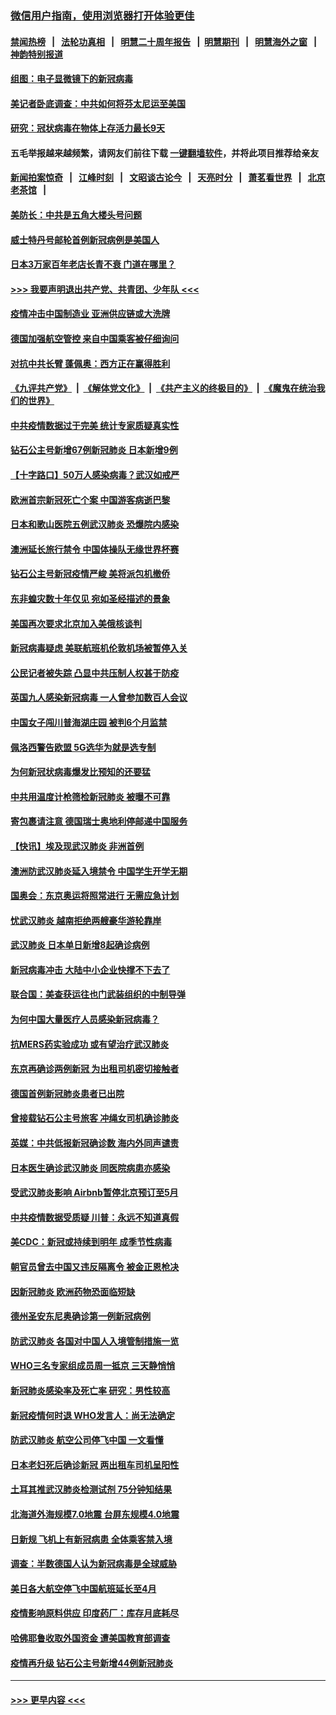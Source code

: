 ### [微信用户指南，使用浏览器打开体验更佳](https://github.com/gfw-breaker/banned-news1/blob/master/indexes/wechat-guide.md?t=0)
#### [禁闻热榜](热点新闻.md?t=0)  &nbsp;&nbsp;|&nbsp;&nbsp; [法轮功真相](https://github.com/gfw-breaker/truth/blob/master/README.md?t=0) &nbsp;&nbsp;|&nbsp;&nbsp; [明慧二十周年报告](https://github.com/gfw-breaker/mh-reports/blob/master/README.md?t=0) &nbsp;&nbsp;|&nbsp;&nbsp;[明慧期刊](https://github.com/gfw-breaker/mh-qikan) &nbsp;&nbsp;|&nbsp;&nbsp; [明慧海外之窗](https://github.com/gfw-breaker/mh-news/blob/master/README.md?t=0) &nbsp;&nbsp;|&nbsp;&nbsp; [神韵特别报道](https://github.com/gfw-breaker/mh-news/blob/master/shenyun.md?t=0)
#### [组图：电子显微镜下的新冠病毒](../pages/nsc418/n11872057.md?t=02161311) 
#### [美记者卧底调查：中共如何将芬太尼运至美国](../pages/nsc418/n11871821.md?t=02161311) 
#### [研究：冠状病毒在物体上存活力最长9天](../pages/nsc418/n11871871.md?t=02161311) 
#### 五毛举报越来越频繁，请网友们前往下载 [一键翻墙软件](https://github.com/gfw-breaker/ssr-accounts)，并将此项目推荐给亲友
#### [新闻拍案惊奇](https://github.com/gfw-breaker/banned-news1/blob/master/pages/link4.md) &nbsp;&nbsp;|&nbsp;&nbsp; [江峰时刻](https://github.com/gfw-breaker/banned-news1/blob/master/pages/link4.md) &nbsp;&nbsp;|&nbsp;&nbsp; [文昭谈古论今](https://github.com/gfw-breaker/banned-news1/blob/master/pages/link4.md) &nbsp;&nbsp;|&nbsp;&nbsp; [天亮时分](https://github.com/gfw-breaker/banned-news1/blob/master/pages/link4.md) &nbsp;&nbsp;|&nbsp;&nbsp; [萧茗看世界](https://github.com/gfw-breaker/banned-news1/blob/master/pages/link4.md) &nbsp;&nbsp;|&nbsp;&nbsp; [北京老茶馆](https://github.com/gfw-breaker/banned-news1/blob/master/pages/link4.md) &nbsp;&nbsp;|&nbsp;&nbsp; 
#### [美防长：中共是五角大楼头号问题](../pages/nsc418/n11871768.md?t=02161311) 
#### [威士特丹号邮轮首例新冠病例是美国人](../pages/nsc418/n11871731.md?t=02161311) 
#### [日本3万家百年老店长青不衰 门道在哪里？](../pages/nsc418/n11871670.md?t=02161311) 
#### [>>> 我要声明退出共产党、共青团、少年队 <<<](https://github.com/begood0513/goodnews/blob/master/quit/letter.md) 
#### [疫情冲击中国制造业 亚洲供应链或大洗牌](../pages/nsc418/n11871629.md?t=02161311) 
#### [德国加强航空管控 来自中国乘客被仔细询问](../pages/nsc418/n11871572.md?t=02161311) 
#### [对抗中共长臂 蓬佩奥：西方正在赢得胜利](../pages/nsc418/n11871500.md?t=02161311) 
#### [《九评共产党》](https://github.com/begood0513/9ping.md/blob/master/README.md) &nbsp;|&nbsp; [《解体党文化》](../../../../jtdwh.md/blob/master/README.md)  &nbsp;|&nbsp; [《共产主义的终极目的》](../../../../gczydzjmd.md/blob/master/README.md) &nbsp;|&nbsp; [《魔鬼在统治我们的世界》](../../../../mgztzwmdsj.md/blob/master/README.md) 
#### [中共疫情数据过于完美 统计专家质疑真实性](../pages/nsc418/n11870197.md?t=02161311) 
#### [钻石公主号新增67例新冠肺炎 日本新增9例](../pages/nsc418/n11871311.md?t=02161311) 
#### [【十字路口】50万人感染病毒？武汉如戒严](../pages/nsc418/n11870405.md?t=02161311) 
#### [欧洲首宗新冠死亡个案 中国游客病逝巴黎](../pages/nsc418/n11871247.md?t=02161311) 
#### [日本和歌山医院五例武汉肺炎 恐爆院内感染](../pages/nsc418/n11871128.md?t=02161311) 
#### [澳洲延长旅行禁令 中国体操队无缘世界杯赛](../pages/nsc418/n11870446.md?t=02161311) 
#### [钻石公主号新冠疫情严峻 美将派包机撤侨](../pages/nsc418/n11870505.md?t=02161311) 
#### [东非蝗灾数十年仅见 宛如圣经描述的景象](../pages/nsc418/n11870398.md?t=02161311) 
#### [美国再次要求北京加入美俄核谈判](../pages/nsc418/n11870138.md?t=02161311) 
#### [新冠病毒疑虑 美联航班机伦敦机场被暂停入关](../pages/nsc418/n11870015.md?t=02161311) 
#### [公民记者被失踪 凸显中共压制人权甚于防疫](../pages/nsc418/n11870042.md?t=02161311) 
#### [英国九人感染新冠病毒 一人曾参加数百人会议](../pages/nsc418/n11869987.md?t=02161311) 
#### [中国女子闯川普海湖庄园 被判6个月监禁](../pages/nsc418/n11869919.md?t=02161311) 
#### [佩洛西警告欧盟 5G选华为就是选专制](../pages/nsc418/n11869898.md?t=02161311) 
#### [为何新冠状病毒爆发比预知的还要猛](../pages/nsc418/n11869828.md?t=02161311) 
#### [中共用温度计枪筛检新冠肺炎 被曝不可靠](../pages/nsc418/n11869707.md?t=02161311) 
#### [寄包裹请注意 德国瑞士奥地利停邮递中国服务](../pages/nsc418/n11869727.md?t=02161311) 
#### [【快讯】埃及现武汉肺炎 非洲首例](../pages/nsc418/n11869766.md?t=02161311) 
#### [澳洲防武汉肺炎延入境禁令 中国学生开学无期](../pages/nsc418/n11869546.md?t=02161311) 
#### [国奥会：东京奥运将照常进行 无需应急计划](../pages/nsc418/n11869422.md?t=02161311) 
#### [忧武汉肺炎 越南拒绝两艘豪华游轮靠岸](../pages/nsc418/n11867444.md?t=02161311) 
#### [武汉肺炎 日本单日新增8起确诊病例](../pages/nsc418/n11869272.md?t=02161311) 
#### [新冠病毒冲击 大陆中小企业快撑不下去了](../pages/nsc418/n11869259.md?t=02161311) 
#### [联合国：美查获运往也门武装组织的中制导弹](../pages/nsc418/n11868677.md?t=02161311) 
#### [为何中国大量医疗人员感染新冠病毒？](../pages/nsc418/n11869001.md?t=02161311) 
#### [抗MERS药实验成功 或有望治疗武汉肺炎](../pages/nsc418/n11868912.md?t=02161311) 
#### [东京再确诊两例新冠 为出租司机密切接触者](../pages/nsc418/n11868770.md?t=02161311) 
#### [德国首例新冠肺炎患者已出院](../pages/nsc418/n11868714.md?t=02161311) 
#### [曾接载钻石公主号旅客 冲绳女司机确诊肺炎](../pages/nsc418/n11868610.md?t=02161311) 
#### [英媒：中共低报新冠确诊数 海内外同声谴责](../pages/nsc418/n11867421.md?t=02161311) 
#### [日本医生确诊武汉肺炎 同医院病患亦感染](../pages/nsc418/n11867779.md?t=02161311) 
#### [受武汉肺炎影响 Airbnb暂停北京预订至5月](../pages/nsc418/n11867428.md?t=02161311) 
#### [中共疫情数据受质疑 川普：永远不知道真假](../pages/nsc418/n11867195.md?t=02161311) 
#### [美CDC：新冠或持续到明年 成季节性病毒](../pages/nsc418/n11867279.md?t=02161311) 
#### [朝官员曾去中国又违反隔离令 被金正恩枪决](../pages/nsc418/n11867087.md?t=02161311) 
#### [因新冠肺炎 欧洲药物恐面临短缺](../pages/nsc418/n11867036.md?t=02161311) 
#### [德州圣安东尼奥确诊第一例新冠病例](../pages/nsc418/n11867194.md?t=02161311) 
#### [防武汉肺炎 各国对中国人入境管制措施一览](../pages/nsc418/n11838726.md?t=02161311) 
#### [WHO三名专家组成员周一抵京 三天静悄悄](../pages/nsc418/n11866947.md?t=02161311) 
#### [新冠肺炎感染率及死亡率 研究：男性较高](../pages/nsc418/n11866956.md?t=02161311) 
#### [新冠疫情何时退 WHO发言人：尚无法确定](../pages/nsc418/n11866864.md?t=02161311) 
#### [防武汉肺炎 航空公司停飞中国 一文看懂](../pages/nsc418/n11866800.md?t=02161311) 
#### [日本老妇死后确诊新冠 两出租车司机呈阳性](../pages/nsc418/n11866755.md?t=02161311) 
#### [土耳其推武汉肺炎检测试剂 75分钟知结果](../pages/nsc418/n11866520.md?t=02161311) 
#### [北海道外海规模7.0地震 台屏东规模4.0地震](../pages/nsc418/n11866262.md?t=02161311) 
#### [日新规 飞机上有新冠病患 全体乘客禁入境](../pages/nsc418/n11866233.md?t=02161311) 
#### [调查：半数德国人认为新冠病毒是全球威胁](../pages/nsc418/n11866687.md?t=02161311) 
#### [美日各大航空停飞中国航班延长至4月](../pages/nsc418/n11865980.md?t=02161311) 
#### [疫情影响原料供应 印度药厂：库存月底耗尽](../pages/nsc418/n11865151.md?t=02161311) 
#### [哈佛耶鲁收取外国资金 遭美国教育部调查](../pages/nsc418/n11864950.md?t=02161311) 
#### [疫情再升级 钻石公主号新增44例新冠肺炎](../pages/nsc418/n11865033.md?t=02161311) 

----
#### [ >>> 更早内容 <<< ](../indexes/nsc418-earlier.md)
